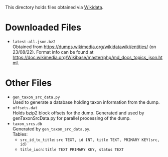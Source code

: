 This directory holds files obtained via [Wikidata](https://www.wikidata.org/).

# Downloaded Files
-   `latest-all.json.bz2` <br>
    Obtained from <https://dumps.wikimedia.org/wikidatawiki/entities/> (on 23/08/22).
    Format info can be found at <https://doc.wikimedia.org/Wikibase/master/php/md_docs_topics_json.html>.

# Other Files
-   `gen_taxon_src_data.py` <br>
    Used to generate a database holding taxon information from the dump.
-   `offsets.dat` <br>
    Holds bzip2 block offsets for the dump. Generated and used by
    genTaxonSrcData.py for parallel processing of the dump.
-   `taxon_srcs.db` <br>
    Generated by `gen_taxon_src_data.py`. <br>
    Tables: <br>
    -   `src_id_to_title`: `src TEXT, id INT, title TEXT, PRIMARY KEY(src, id)`
    -   `title_iucn`:      `title TEXT PRIMARY KEY, status TEXT`
